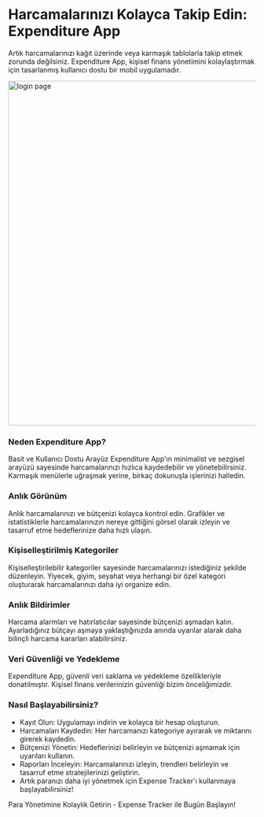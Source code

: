 # Harcamalarınızı Kolayca Takip Edin: Expenditure App
Artık harcamalarınızı kağıt üzerinde veya karmaşık tablolarla takip etmek zorunda değilsiniz. Expenditure App, kişisel finans yönetimini kolaylaştırmak için tasarlanmış kullanıcı dostu bir mobil uygulamadır.

<img width="700" alt="login page" src=  "https://github.com/mehtapaygun/ExpenditureApp/assets/103212238/8a507430-d54e-41ae-b4f2-d3d494548b99"><br/>


### Neden Expenditure App?
Basit ve Kullanıcı Dostu Arayüz
Expenditure App'ın minimalist ve sezgisel arayüzü sayesinde harcamalarınızı hızlıca kaydedebilir ve yönetebilirsiniz. Karmaşık menülerle uğraşmak yerine, birkaç dokunuşla işlerinizi halledin.

### Anlık Görünüm
Anlık harcamalarınızı ve bütçenizi kolayca kontrol edin. Grafikler ve istatistiklerle harcamalarınızın nereye gittiğini görsel olarak izleyin ve tasarruf etme hedeflerinize daha hızlı ulaşın.

### Kişiselleştirilmiş Kategoriler
Kişiselleştirilebilir kategoriler sayesinde harcamalarınızı istediğiniz şekilde düzenleyin. Yiyecek, giyim, seyahat veya herhangi bir özel kategori oluşturarak harcamalarınızı daha iyi organize edin.

### Anlık Bildirimler
Harcama alarmları ve hatırlatıcılar sayesinde bütçenizi aşmadan kalın. Ayarladığınız bütçayı aşmaya yaklaştığınızda anında uyarılar alarak daha bilinçli harcama kararları alabilirsiniz.

### Veri Güvenliği ve Yedekleme
Expenditure App, güvenli veri saklama ve yedekleme özellikleriyle donatılmıştır. Kişisel finans verilerinizin güvenliği bizim önceliğimizdir.

### Nasıl Başlayabilirsiniz?
- Kayıt Olun: Uygulamayı indirin ve kolayca bir hesap oluşturun.
- Harcamaları Kaydedin: Her harcamanızı kategoriye ayırarak ve miktarını girerek kaydedin.
- Bütçenizi Yönetin: Hedeflerinizi belirleyin ve bütçenizi aşmamak için uyarıları kullanın.
- Raporları İnceleyin: Harcamalarınızı izleyin, trendleri belirleyin ve tasarruf etme stratejilerinizi geliştirin.
- Artık paranızı daha iyi yönetmek için Expense Tracker'ı kullanmaya başlayabilirsiniz!

 

Para Yönetimine Kolaylık Getirin - Expense Tracker ile Bugün Başlayın!
